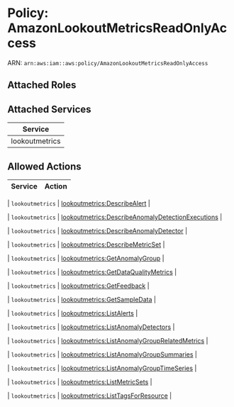 # Policy: AmazonLookoutMetricsReadOnlyAccess

ARN: `arn:aws:iam::aws:policy/AmazonLookoutMetricsReadOnlyAccess`

## Attached Roles

## Attached Services

| Service |
|---------|
| lookoutmetrics |

## Allowed Actions

| Service | Action |
|:-------:|--------|

| `lookoutmetrics` | [lookoutmetrics:DescribeAlert](../actions.md#lookoutmetrics:describealert) |

| `lookoutmetrics` | [lookoutmetrics:DescribeAnomalyDetectionExecutions](../actions.md#lookoutmetrics:describeanomalydetectionexecutions) |

| `lookoutmetrics` | [lookoutmetrics:DescribeAnomalyDetector](../actions.md#lookoutmetrics:describeanomalydetector) |

| `lookoutmetrics` | [lookoutmetrics:DescribeMetricSet](../actions.md#lookoutmetrics:describemetricset) |

| `lookoutmetrics` | [lookoutmetrics:GetAnomalyGroup](../actions.md#lookoutmetrics:getanomalygroup) |

| `lookoutmetrics` | [lookoutmetrics:GetDataQualityMetrics](../actions.md#lookoutmetrics:getdataqualitymetrics) |

| `lookoutmetrics` | [lookoutmetrics:GetFeedback](../actions.md#lookoutmetrics:getfeedback) |

| `lookoutmetrics` | [lookoutmetrics:GetSampleData](../actions.md#lookoutmetrics:getsampledata) |

| `lookoutmetrics` | [lookoutmetrics:ListAlerts](../actions.md#lookoutmetrics:listalerts) |

| `lookoutmetrics` | [lookoutmetrics:ListAnomalyDetectors](../actions.md#lookoutmetrics:listanomalydetectors) |

| `lookoutmetrics` | [lookoutmetrics:ListAnomalyGroupRelatedMetrics](../actions.md#lookoutmetrics:listanomalygrouprelatedmetrics) |

| `lookoutmetrics` | [lookoutmetrics:ListAnomalyGroupSummaries](../actions.md#lookoutmetrics:listanomalygroupsummaries) |

| `lookoutmetrics` | [lookoutmetrics:ListAnomalyGroupTimeSeries](../actions.md#lookoutmetrics:listanomalygrouptimeseries) |

| `lookoutmetrics` | [lookoutmetrics:ListMetricSets](../actions.md#lookoutmetrics:listmetricsets) |

| `lookoutmetrics` | [lookoutmetrics:ListTagsForResource](../actions.md#lookoutmetrics:listtagsforresource) |
